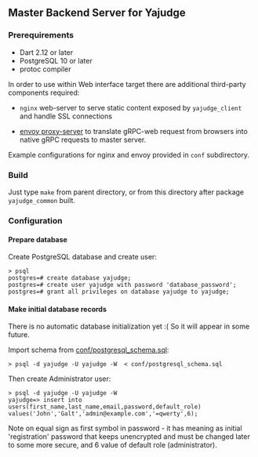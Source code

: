 ## Master Backend Server for Yajudge

### Prerequirements

 - Dart 2.12 or later
 - PostgreSQL 10 or later
 - protoc compiler

In order to use within Web interface target there are
additional third-party components required:

 - `nginx` web-server to serve static content exposed
by `yajudge_client` and handle SSL connections

 - [envoy proxy-server](https://www.envoyproxy.io) to
translate gRPC-web request from browsers into native
gRPC requests to master server.

Example configurations for nginx and envoy provided
in `conf` subdirectory.

### Build
Just type `make` from parent directory, or from this 
directory after package `yajudge_common` built.

### Configuration

#### Prepare database

Create PostgreSQL database and create user:

 ```
 > psql
 postgres=# create database yajudge;
 postgres=# create user yajudge with password 'database_password';
 postgres=# grant all privileges on database yajudge to yajudge;  
 ```

#### Make initial database records

There is no automatic database initialization yet :( So it will appear in some future. 

Import schema from [conf/postgresql_schema.sql](conf/postgresql_schema.sql):

```
> psql -d yajudge -U yajudge -W  < conf/postgresql_schema.sql
```

Then create Administrator user:
```
> psql -d yajudge -U yajudge -W
yajudge=> insert into users(first_name,last_name,email,password,default_role) values('John','Galt','admin@example.com','=qwerty',6);
```

Note on equal sign as first symbol in password - it has meaning as initial 'registration' password that keeps
unencrypted and must be changed later to some more secure, and 6 value of default role (administrator).

